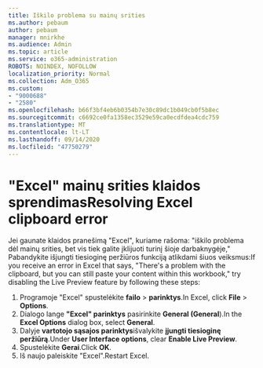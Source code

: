 ```yaml
---
title: Iškilo problema su mainų srities
ms.author: pebaum
author: pebaum
manager: mnirkhe
ms.audience: Admin
ms.topic: article
ms.service: o365-administration
ROBOTS: NOINDEX, NOFOLLOW
localization_priority: Normal
ms.collection: Adm_O365
ms.custom:
- "9000688"
- "2580"
ms.openlocfilehash: b66f3bf4eb6b0354b7e30c89dc1b049cb0f5b8ec
ms.sourcegitcommit: c6692ce0fa1358ec3529e59ca0ecdfdea4cdc759
ms.translationtype: MT
ms.contentlocale: lt-LT
ms.lasthandoff: 09/14/2020
ms.locfileid: "47750279"
---
```

# <a name="resolving-excel-clipboard-error"></a><span data-ttu-id="42ac7-102">"Excel" mainų srities klaidos sprendimas</span><span class="sxs-lookup"><span data-stu-id="42ac7-102">Resolving Excel clipboard error</span></span>

<span data-ttu-id="42ac7-103">Jei gaunate klaidos pranešimą "Excel", kuriame rašoma: "iškilo problema dėl mainų srities, bet vis tiek galite įklijuoti turinį šioje darbaknygėje," Pabandykite išjungti tiesioginę peržiūros funkciją atlikdami šiuos veiksmus:</span><span class="sxs-lookup"><span data-stu-id="42ac7-103">If you receive an error in Excel that says, "There's a problem with the clipboard, but you can still paste your content within this workbook," try disabling the Live Preview feature by following these steps:</span></span>

1. <span data-ttu-id="42ac7-104">Programoje "Excel" spustelėkite **failo**  >  **parinktys**.</span><span class="sxs-lookup"><span data-stu-id="42ac7-104">In Excel, click **File** > **Options**.</span></span>
3. <span data-ttu-id="42ac7-105">Dialogo lange **"Excel" parinktys** pasirinkite **General (General**).</span><span class="sxs-lookup"><span data-stu-id="42ac7-105">In the **Excel Options** dialog box, select **General**.</span></span>
4. <span data-ttu-id="42ac7-106">Dalyje **vartotojo sąsajos parinktys**išvalykite **įjungti tiesioginę peržiūrą**.</span><span class="sxs-lookup"><span data-stu-id="42ac7-106">Under **User Interface options**, clear **Enable Live Preview**.</span></span>
5. <span data-ttu-id="42ac7-107">Spustelėkite **Gerai**.</span><span class="sxs-lookup"><span data-stu-id="42ac7-107">Click **OK**.</span></span>
6. <span data-ttu-id="42ac7-108">Iš naujo paleiskite "Excel".</span><span class="sxs-lookup"><span data-stu-id="42ac7-108">Restart Excel.</span></span>
